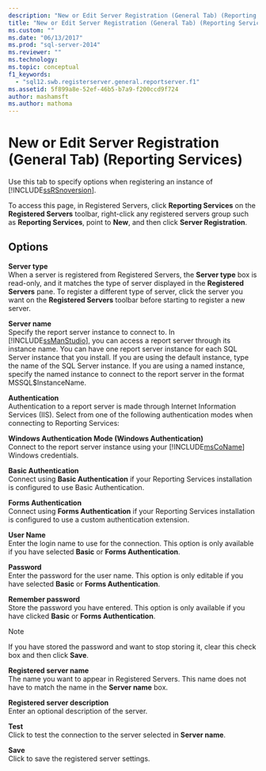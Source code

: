 ```yaml
---
description: "New or Edit Server Registration (General Tab) (Reporting Services)"
title: "New or Edit Server Registration (General Tab) (Reporting Services) | Microsoft Docs"
ms.custom: ""
ms.date: "06/13/2017"
ms.prod: "sql-server-2014"
ms.reviewer: ""
ms.technology:
ms.topic: conceptual
f1_keywords: 
  - "sql12.swb.registerserver.general.reportserver.f1"
ms.assetid: 5f899a8e-52ef-46b5-b7a9-f200ccd9f724
author: mashamsft
ms.author: mathoma
---
```

# New or Edit Server Registration (General Tab) (Reporting Services)
  Use this tab to specify options when registering an instance of [!INCLUDE[ssRSnoversion](../includes/ssrsnoversion-md.md)].  
  
 To access this page, in Registered Servers, click **Reporting Services** on the **Registered Servers** toolbar, right-click any registered servers group such as **Reporting Services**, point to **New**, and then click **Server Registration**.  
  
## Options  
 **Server type**  
 When a server is registered from Registered Servers, the **Server type** box is read-only, and it matches the type of server displayed in the **Registered Servers** pane. To register a different type of server, click the server you want on the **Registered Servers** toolbar before starting to register a new server.  
  
 **Server name**  
 Specify the report server instance to connect to. In [!INCLUDE[ssManStudio](../includes/ssmanstudio-md.md)], you can access a report server through its instance name. You can have one report server instance for each SQL Server instance that you install. If you are using the default instance, type the name of the SQL Server instance. If you are using a named instance, specify the named instance to connect to the report server in the format MSSQL$InstanceName.  
  
 **Authentication**  
 Authentication to a report server is made through Internet Information Services (IIS). Select from one of the following authentication modes when connecting to Reporting Services:  
  
 **Windows Authentication Mode (Windows Authentication)**  
 Connect to the report server instance using your [!INCLUDE[msCoName](../includes/msconame-md.md)] Windows credentials.  
  
 **Basic Authentication**  
 Connect using **Basic Authentication** if your Reporting Services installation is configured to use Basic Authentication.  
  
 **Forms Authentication**  
 Connect using **Forms Authentication** if your Reporting Services installation is configured to use a custom authentication extension.  
  
 **User Name**  
 Enter the login name to use for the connection. This option is only available if you have selected **Basic** or **Forms Authentication**.  
  
 **Password**  
 Enter the password for the user name. This option is only editable if you have selected **Basic** or **Forms Authentication**.  
  
 **Remember password**  
 Store the password you have entered. This option is only available if you have clicked **Basic** or **Forms Authentication**.  
  
> [!NOTE]  
>  If you have stored the password and want to stop storing it, clear this check box and then click **Save**.  
  
 **Registered server name**  
 The name you want to appear in Registered Servers. This name does not have to match the name in the **Server name** box.  
  
 **Registered server description**  
 Enter an optional description of the server.  
  
 **Test**  
 Click to test the connection to the server selected in **Server name**.  
  
 **Save**  
 Click to save the registered server settings.  
  
  
